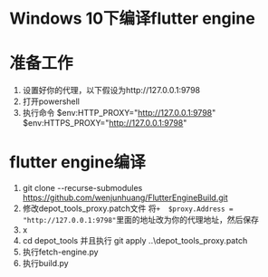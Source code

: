 # Windows 10下编译flutter engine
# 准备工作
1. 设置好你的代理，以下假设为http://127.0.0.1:9798
2. 打开powershell
3. 执行命令
$env:HTTP_PROXY="http://127.0.0.1:9798"
$env:HTTPS_PROXY="http://127.0.0.1:9798"

# flutter engine编译
1. git clone --recurse-submodules https://github.com/wenjunhuang/FlutterEngineBuild.git
1. 修改depot_tools_proxy.patch文件
将```+  $proxy.Address = "http://127.0.0.1:9798"```里面的地址改为你的代理地址，然后保存
1. x
1. cd depot_tools 并且执行 git apply ..\depot_tools_proxy.patch
1. 执行fetch-engine.py
1. 执行build.py